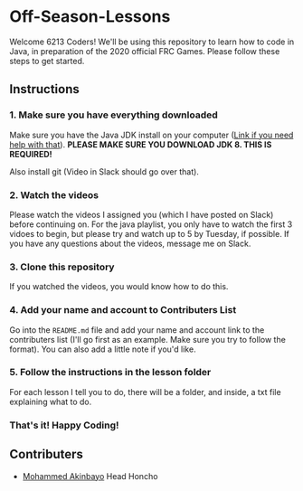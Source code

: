 # Off-Season-Lessons

Welcome 6213 Coders! We'll be using this repository to learn how to code in Java, in preparation of the 2020 official FRC Games. Please follow these steps to get started.

## Instructions


### **1. Make sure you have everything downloaded**


Make sure you have the Java JDK install on your computer ([Link if you need help with that](https://www.youtube.com/watch?v=rzto4yY3pVw)). **PLEASE MAKE SURE YOU DOWNLOAD JDK 8. THIS IS REQUIRED!**

Also install git (Video in Slack should go over that).

### **2. Watch the videos**


Please watch the videos I assigned you (which I have posted on Slack) before continuing on. For the java playlist, you only have to watch the first 3 vidoes to begin, but please try and watch up to 5 by Tuesday, if possible. If you have any questions about the videos, message me on Slack.

### **3. Clone this repository**


If you watched the videos, you would know how to do this.

### **4. Add your name and account to Contributers List**

Go into the `README.md` file and add your name and account link to the contributers list (I'll go first as an example. Make sure you try to follow the format). You can also add a little note if you'd like.


### **5. Follow the instructions in the lesson folder**

For each lesson I tell you to do, there will be a folder, and inside, a txt file explaining what to do.

### **That's it! Happy Coding!**


## Contributers


- [Mohammed Akinbayo](https://github.com/Mohammed532) Head Honcho
